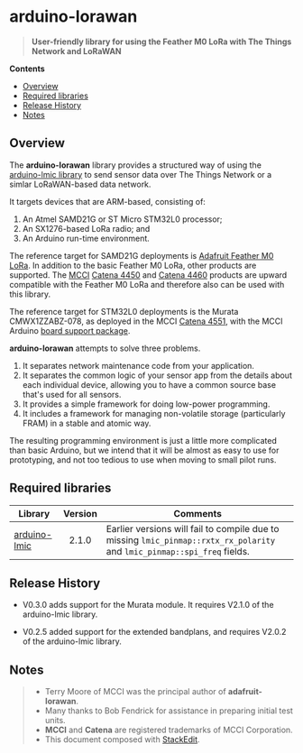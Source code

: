 # arduino-lorawan

> **User-friendly library for using the Feather M0 LoRa with The Things Network and LoRaWAN**

**Contents**
<!-- TOC depthFrom:2 -->

- [Overview](#overview)
- [Required libraries](#required-libraries)
- [Release History](#release-history)
- [Notes](#notes)

<!-- /TOC -->

## Overview

The **arduino-lorawan** library provides a structured way of using the [arduino-lmic library][0] to send sensor data over The Things Network or a simlar LoRaWAN-based data network.

It targets devices that are ARM-based, consisting of:

1. An Atmel SAMD21G or ST Micro STM32L0 processor;
2. An SX1276-based LoRa radio; and
3. An Arduino run-time environment.

The reference target for SAMD21G deployments is [Adafruit Feather M0 LoRa][1].
In addition to the basic Feather M0 LoRa, other products are supported. The [MCCI][3] [Catena 4450][4] and [Catena 4460][5] products are upward compatible with the Feather M0 LoRa and therefore also can be used with this library.

The reference target for STM32L0 deployments is the Murata CMWX1ZZABZ-078, as deployed in the MCCI [Catena 4551][6], with the MCCI Arduino [board support package][7].

[0]: https://github.com/terrillmoore/arduino-lmic
[1]: https://www.adafruit.com/products/3178
[2]: https://thethings.nyc/
[3]: http://www.mcci.com
[4]: https://store.mcci.com/collections/lorawan-iot-and-the-things-network/products/catena-4450-lorawan-iot-device
[5]: https://store.mcci.com/collections/lorawan-iot-and-the-things-network/products/catena-4460-sensor-wing-w-bme680
[6]: https://store.mcci.com/collections/lorawan-iot-and-the-things-network/products/catena-4551-integrated-lorawan-node
[7]: https://github.com/mcci-catena/arduino-boards

**arduino-lorawan** attempts to solve three problems.

1. It separates network maintenance code from your application.
2. It separates the common logic of your sensor app from the details about each individual device, allowing you to have a common source base that's used for all sensors.
3. It provides a simple framework for doing low-power programming.
4. It includes a framework for managing non-volatile storage (particularly FRAM) in a stable and atomic way.

The resulting programming environment is just a little more complicated than basic Arduino, but we intend that it will be almost as easy to use for prototyping, and not too tedious to use when moving to small pilot runs.

## Required libraries

| Library | Version | Comments |
|---------|:-------:|----------|
| [arduino-lmic](https://github.com/mcci-catena/arduino-lmic) | 2.1.0 | Earlier versions will fail to compile due to missing `lmic_pinmap::rxtx_rx_polarity` and `lmic_pinmap::spi_freq` fields. |

## Release History

- V0.3.0 adds support for the Murata module. It requires V2.1.0 of the arduino-lmic library.

- V0.2.5 added support for the extended bandplans, and requires V2.0.2 of the arduino-lmic library.


## Notes

>  * Terry Moore of MCCI was the principal author of **adafruit-lorawan**.
>  * Many thanks to Bob Fendrick for assistance in preparing initial test units.
>  * **MCCI** and **Catena** are registered trademarks of MCCI Corporation.
>  * This document composed with [StackEdit](https://stackedit.io/).

